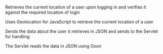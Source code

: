 Retrieves the current location of a user upon logging in and verifies it against the required location of login

Uses Geolocation for JavaScript to retrieve the current location of a user

Sends the data about the user it retrieves in JSON and sends to the Servlet for handling

The Servlet reads the data in JSON using Gson
